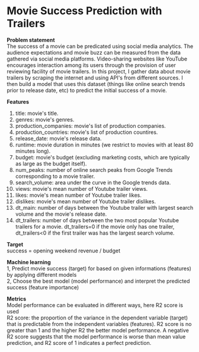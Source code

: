 # Movie Success Prediction with Trailers
**Problem statement**
<br>The success of a movie can be predicated using social media analytics. The audience expectations and movie buzz can be measured from the data gathered via social media platforms. Video-sharing websites like YouTube encourages interaction among its users through the provision of user reviewing facility of movie trailers. In this project, I gather data about movie trailers by scraping the internet and using API's from different sources. I then build a model that uses this dataset (things like online search trends prior to release date, etc) to predict the initial success of a movie.

**Features**
1. title: movie's title.
2. genres: movie's genres.
3. production_companies: movie's list of production companies.
4. production_countries: movie's list of production countires.
5. release_date: movie's release data.
6. runtime: movie duration in minutes (we restrict to movies with at least 80 minutes long).
7. budget: movie's budget (excluding marketing costs, which are typically as large as the budget itself).
8. num_peaks: number of online search peaks from Google Trends corresponding to a movie trailer. 
9. search_volume: area under the curve in the Google trends data.
10. views: movie's mean number of Youtube trailer views.
11. likes: movie's mean number of Youtube trailer likes.
12. dislikes: movie's mean number of Youtube trailer dislikes.
13. dt_main: number of days between the Youtube trailer with largest search volume and the movie's release date.
14. dt_trailers: number of days between the two most popular Youtube trailers for a movie. dt_trailers=0 if the movie only has one trailer, dt_trailers<0 if the first trailer was has the largest search volume.

**Target**
<br>success = opening weekend revenue / budget

**Machine learning**
<br>1, Predict movie success (target) for based on given informations (features) by applying different models
<br>2, Choose the best model (model performance) and interpret the predicted success (feature importance)

**Metrics**
<br>Model performance can be evaluated in different ways, here R2 score is used
<br>R2 score: the proportion of the variance in the dependent variable (target) that is predictable from the independent variables (features). R2 score is no greater than 1 and the higher R2 the better model performance. A negative R2 score suggests that the model performance is worse than mean value prediction, and R2 score of 1 indicates a perfect prediction.
